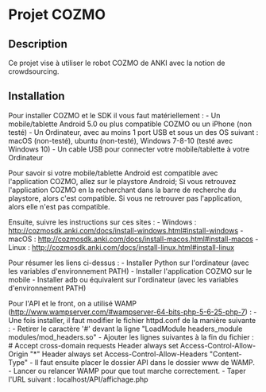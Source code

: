 # Projet COZMO

## Description

Ce projet vise à utiliser le robot COZMO de ANKI avec la notion de crowdsourcing.


## Installation

Pour installer COZMO et le SDK il vous faut matériellement :
    - Un mobile/tablette Android 5.0 ou plus compatible COZMO ou un iPhone (non testé)
    - Un Ordinateur, avec au moins 1 port USB et sous un des OS suivant : macOS (non-testé), ubuntu (non-testé), Windows 7-8-10 (testé avec Windows 10)
    - Un cable USB pour connecter votre mobile/tablette à votre Ordinateur

Pour savoir si votre mobile/tablette Android est compatible avec l'application COZMO, allez sur le playstore Android; Si vous retrouvez l'application COZMO en la recherchant dans la barre de recherche du playstore, alors c'est compatible. Si vous ne retrouver pas l'application, alors elle n'est pas compatible.

Ensuite, suivre les instructions sur ces sites :
    - Windows : http://cozmosdk.anki.com/docs/install-windows.html#install-windows
    - macOS   : http://cozmosdk.anki.com/docs/install-macos.html#install-macos
    - Linux   : http://cozmosdk.anki.com/docs/install-linux.html#install-linux

Pour résumer les liens ci-dessus :
    - Installer Python sur l'ordinateur (avec les variables d'environnement PATH)
    - Installer l'application COZMO sur le mobile
    - Installer adb ou équivalent sur l'ordinateur (avec les variables d'environnement PATH)

Pour l'API et le front, on a utilisé WAMP (http://www.wampserver.com/#wampserver-64-bits-php-5-6-25-php-7) :
    - Une fois installer, il faut modifier le fichier httpd.conf de la manière suivante : 
        - Retirer le caractère '#' devant la ligne "LoadModule headers_module modules/mod_headers.so"
        - Ajouter les lignes suivantes à la fin du fichier :
        <IfModule mod_headers.c>
        	# Accept cross-domain requests
        	Header always set Access-Control-Allow-Origin "*"
        	Header always set Access-Control-Allow-Headers "Content-Type"
        </IfModule>
    - Il faut ensuite placer le dossier API dans le dossier www de WAMP.
    - Lancer ou relancer WAMP pour que tout marche correctement.
    - Taper l'URL suivant : localhost/API/affichage.php


